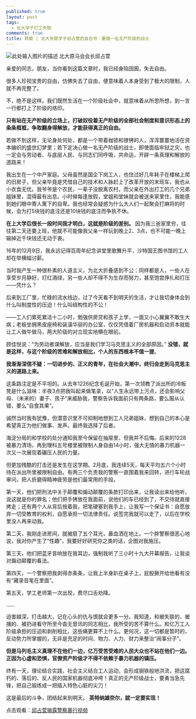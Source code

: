 ```yaml
---
published: true
layout: post
tags:
  - 北大学子打工失联
comments: true
title: 转载 | 北大失联学子邱占萱的自白书：要做一名无产阶级的战士
---
```



![此处输入图片的描述][1]
北大原马会会长邱占萱

亲爱的同志，朋友，当你看到这篇文章时，我已经身陷囹圄，失去自由。

很多人珍视宝贵的自由，仿佛失去了自由，便意味着人本身受到了极大的限制，人就不再完整了。

不，绝不是这样。我们既然生活在一个阶级社会中，就意味着从所思所想，到一言一行都打上了阶级的烙印。

**只有站在无产阶级的立场上，打破奴役着无产阶级的全部社会制度和意识形态上的条条框框，争取翻身得解放，才能获得真正的自由。**

若做不到这样，无论身处何处，都是一个带着枷锁和镣铐的人，浑浑噩噩地活在资本编织的盛世幻梦里；若下定决心做一名无产阶级的战士，即使面临牢狱之灾，也一定会与劳动者、与底层人民、与同志们同呼吸，共命运，开辟一条真理和解放的道路来！ 

我出生在一个中产家庭。父母虽然是国企下岗工人，也住过好几年耗子在楼梯上爬的旧房子，但父亲毕竟是凭借自己的技术和人脉赶上了改革开放的末班车，我也从小衣食无忧。我爷爷是个农民，一辈子没脱离农村，而父亲在外出打工的几个兄弟姐妹里，混得最有出息。小时候每逢放假，堂姐和堂妹就会被送来家里住，我能感到她们眼中寄人篱下的自卑。我也经常会疑惑为什么大人们一起聚会打麻将的时候，会为打5块钱的底注还是10块钱的底注而争执不休。

**在上大学后很长一段时间我才明白，这就是阶级的差别。** 因为我三爸家里穷，往往第二天还要上班，他就不可能像我父亲一样玩到晚上2、3点，也不可能一晚上输掉近千块钱还无动于衷。

16年的12月9日，我永远记得百周年纪念讲堂里歌舞升平，沙特国王图书馆的工人却在举横幅讨薪。

当时我产生一种很朴素的人道主义，为北大折叠感到不公：同样都是人，一些人在享受岁月静好，灯红酒绿，另一些人却不得不为生存而努力，甚至饱尝挣扎和打压——凭什么？

后来到工厂里，忙碌的流水线边，过了今天看不到明天的生活，才让我切身体会到什么叫制度性的压迫！什么叫结构性的不公！

——工人们累死累活十二小时，勉强供房贷和孩子上学，一面又小心翼翼不敢生大病；老板坐拥黑皮座椅和装潢华丽的办公室，仅仅凭借着厂房机器和启动资本就能让工人做牛做马，两大阶级的对立现实地横在眼前。

顾佳悦说：“为劳动者谋解放，应当是我们学习马克思主义的全部原因。” **没错，就是这样，与这个阶级的苦难和解放相比，个人的东西根本不值一提**。

**我渐渐深信不疑：一切进步的、正义的青年，在社会大潮中，终归会走到马克思主义的道路上来。**

这条路注定是不平坦的。从去年1226纪念毛诞开始，第一次领教了派出所的冷板凳是什么滋味：半夜3点把我叫起来做笔录，以“人生永远带上污点，还会影响父母、（未来的）妻子、孩子”来威胁我，警察告诉我面前只有两条路，要么服从认错，要么“自食其果”。

诚然当时我有犹豫，但潜意识里不可抑制地想到工人兄弟姐妹，想到自己的本心是希望真正为他们做事、发声。最终我选择了后者。

海淀分局的和学校的处分通知我至今保留在抽屉里，但我并不后悔。后来的1228被暴力清场，再到理科五号楼里被限制人身自由14小时，强大无情的暴力机器一次又一次展现着碾压人民的力量。

但更加残酷的打击还是发生在这学期。2月底，我连续5天，每天平均五六个小时待在派出所里被限制自由。有两三个负责我的警察一直围着我来回转，进行车轮战审问，把人折磨得精神疲劳是他们最常用的手段。 

第一天，他们把刑法中关于颠覆和煽动颠覆的条款打印出来，让我读出来给他听，说这就是你的罪名；他们把手铐放在我面前，说他们的车已经到了，不交待就直接拷走；还有两个人从背后按着我，把笔硬塞到我手上，让我写一个保证书：自愿放弃一切受教育的权利，自愿承担一切法律责任。说签完我就可以走了，以后在学校里没人再来动我。 

第二天，我刚走进房间，就被扇了五个耳光，鼻血洒在地上。一个胖警察很恶心地说，我对你产生了“性趣”，我要好好研究你之类的话，企图对我施压。 

第三天，他们把蓝牙音响放在我耳边，强制我听了三小时十九大开幕报告，让我谈对煽动颠覆的看法。

第四天，一个警察把我剥得赤条条，让我上半身趴在桌子上，屁股撅开给他看有没有“藏录音笔在里面”。

第五天，学工老师第一次出现，费尽口舌劝降。

…… 

迫害越深，打击越大，记在心头的仇与恨就会更多一分。我知道，和被失联的、被捕的、被扔进看守所至今杳无音讯的同志相比，我所受的苦不算什么。和亿万工人阶级承担的压迫和剥削相比，这些痛更算不上什么。更何况，这一切都是暂时的，反动势力所掌握的，无非是充足的时间、物力、人力、财力来整治“闹事分子”。

**但是马列毛主义真理不在他们一边，亿万受苦受难的人民大众也不站在他们一边。正因为心虚和恐惧，官僚资产阶级才不得不依赖于暴力机器的镇压。**

终有一天，理论结合实践，社会主义结合工人运动，会形成钢铁般地洪流，把这腐朽的、落后的、反人民的国家机器彻底冲垮！真正的无产阶级战士，要勇当急先锋，把自己锻炼成一把插入特色心脏的尖刀！ 

这是最后的斗争，团结起来到明天。 **英特纳雄奈尔，就一定要实现！**

点击观看：[邱占萱揭露警察暴行视频][2]


  [1]: https://i.loli.net/2019/05/02/5cca8e451232e.jpeg
  [2]: https://protonmail-495.wistia.com/medias/p9xwfwegnw
